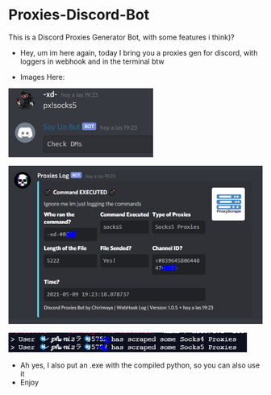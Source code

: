 # Proxies-Discord-Bot
This is a Discord Proxies Generator Bot, with some features i think)?

- Hey, um im here again, today I bring you a proxies gen for discord, with loggers in webhook and in the terminal btw

- Images Here:

![command](https://github.com/x-name15/Proxies-Discord-Bot/blob/main/images/command.png)

![webhook](https://github.com/x-name15/Proxies-Discord-Bot/blob/main/images/webhook.PNG)

![terminal](https://github.com/x-name15/Proxies-Discord-Bot/blob/main/images/terminal.png)

- Ah yes, I also put an .exe with the compiled python, so you can also use it
- Enjoy

